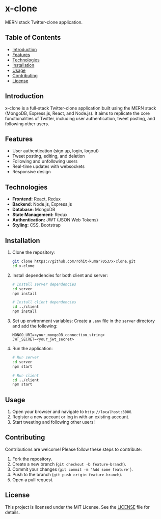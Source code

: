 # x-clone

MERN stack Twitter-clone application.

## Table of Contents
- [Introduction](#introduction)
- [Features](#features)
- [Technologies](#technologies)
- [Installation](#installation)
- [Usage](#usage)
- [Contributing](#contributing)
- [License](#license)

## Introduction
x-clone is a full-stack Twitter-clone application built using the MERN stack (MongoDB, Express.js, React, and Node.js). It aims to replicate the core functionalities of Twitter, including user authentication, tweet posting, and following other users.

## Features
- User authentication (sign up, login, logout)
- Tweet posting, editing, and deletion
- Following and unfollowing users
- Real-time updates with websockets
- Responsive design

## Technologies
- **Frontend:** React, Redux
- **Backend:** Node.js, Express.js
- **Database:** MongoDB
- **State Management:** Redux
- **Authentication:** JWT (JSON Web Tokens)
- **Styling:** CSS, Bootstrap

## Installation
1. Clone the repository:
    ```bash
    git clone https://github.com/rohit-kumar7053/x-clone.git
    cd x-clone
    ```

2. Install dependencies for both client and server:
    ```bash
    # Install server dependencies
    cd server
    npm install

    # Install client dependencies
    cd ../client
    npm install
    ```

3. Set up environment variables:
    Create a `.env` file in the `server` directory and add the following:
    ```env
    MONGO_URI=<your_mongoDB_connection_string>
    JWT_SECRET=<your_jwt_secret>
    ```

4. Run the application:
    ```bash
    # Run server
    cd server
    npm start

    # Run client
    cd ../client
    npm start
    ```

## Usage
1. Open your browser and navigate to `http://localhost:3000`.
2. Register a new account or log in with an existing account.
3. Start tweeting and following other users!

## Contributing
Contributions are welcome! Please follow these steps to contribute:
1. Fork the repository.
2. Create a new branch (`git checkout -b feature-branch`).
3. Commit your changes (`git commit -m 'Add some feature'`).
4. Push to the branch (`git push origin feature-branch`).
5. Open a pull request.

## License
This project is licensed under the MIT License. See the [LICENSE](LICENSE) file for details.
